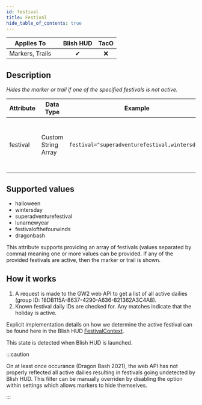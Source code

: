 ```yaml
---
id: festival
title: Festival
hide_table_of_contents: true
---
```


| Applies To | | Blish HUD | TacO |
|-|-|-|-|
| <center>Markers, Trails</center> | | <center>✔</center> | <center>❌</center> |

## Description

*Hides the marker or trail if one of the specified festivals is not active.*

| Attribute | Data Type | Example | Description |
|-|-|-|-|
| festival | Custom String Array | `festival="superadventurefestival,wintersday"` | The festival(s) the marker or trail should be shown during. |

## Supported values

- halloween
- wintersday
- superadventurefestival
- lunarnewyear
- festivalofthefourwinds
- dragonbash

This attribute supports providing an array of festivals (values separated by comma) meaning one or more values can be provided.  If any of the provided festivals are active, then the marker or trail is shown.

## How it works

1. A request is made to the GW2 web API to get a list of all active dailies (group ID: 18DB115A-8637-4290-A636-821362A3C4A8).
2. Known festival daily IDs are checked for.  Any matches indicate that the holiday is active.

Explicit implementation details on how we determine the active festival can be found here in the Blish HUD [FestivalContext](https://github.com/blish-hud/Blish-HUD/blob/dev/Blish%20HUD/GameServices/Contexts/FestivalContext.cs).

This state is detected when Blish HUD is launched.

:::caution

On at least once occurance (Dragon Bash 2021), the web API has not properly reflected all active dailies resulting in festivals going undetected by Blish HUD.  This filter can be manually overriden by disabling the option within settings which allows markers to hide themselves.

:::